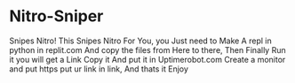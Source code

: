# Nitro-Sniper
Snipes Nitro!
This Snipes Nitro For You, you Just need to Make A repl in python in replit.com And copy the files from Here to there, Then Finally Run it you will get a Link Copy it And put it in Uptimerobot.com Create a monitor and put https put ur link in link, And thats it Enjoy 
